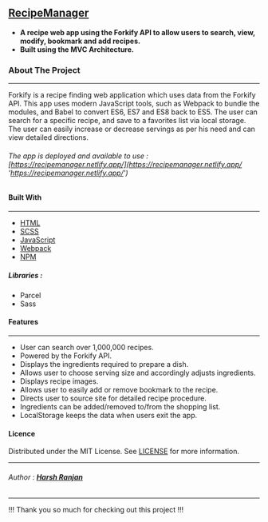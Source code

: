 ## [RecipeManager](https://recipemanager.netlify.app/ 'RecipeManager')

- **A recipe web app using the Forkify API to allow users to search, view, modify, bookmark and add recipes.**
- **Built using the MVC Architecture.**

### About The Project

---

Forkify is a recipe finding web application which uses data from the Forkify API. This app uses modern JavaScript tools, such as Webpack to bundle the modules, and Babel to convert ES6, ES7 and ES8 back to ES5. The user can search for a specific recipe, and save to a favorites list via local storage. The user can easily increase or decrease servings as per his need and can view detailed directions.

###### The app is deployed and available to use : [https://recipemanager.netlify.app/](https://recipemanager.netlify.app/ 'https://recipemanager.netlify.app/')

#### Built With

---

- [HTML](https://developer.mozilla.org/en-US/docs/Web/HTML 'HTML')
- [SCSS](https://sass-lang.com/ 'SCSS')
- [JavaScript](https://developer.mozilla.org/en-US/docs/Web/javascript 'JavaScript')
- [Webpack](https://webpack.js.org/ 'Webpack')
- [NPM](https://www.npmjs.com/ 'NPM')

##### Libraries :

- Parcel
- Sass

#### Features

---

- User can search over 1,000,000 recipes.
- Powered by the Forkify API.
- Displays the ingredients required to prepare a dish.
- Allows user to choose serving size and accordingly adjusts ingredients.
- Displays recipe images.
- Allows user to easily add or remove bookmark to the recipe.
- Directs user to source site for detailed recipe procedure.
- Ingredients can be added/removed to/from the shopping list.
- LocalStorage keeps the data when users exit the app.

#### Licence

Distributed under the MIT License. See [LICENSE](https://github.com/HarshRanjaN-17/Recipe-Manager/blob/master/LICENCE 'LICENSE') for more information.

---

###### Author : **[Harsh Ranjan](https://www.linkedin.com/in/harsh-ranjan-3b5416203/ 'Harsh Ranjan')**

---

!!! Thank you so much for checking out this project !!!
